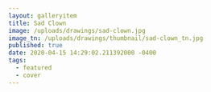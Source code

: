 ```yaml
---
layout: galleryitem
title: Sad Clown
image: /uploads/drawings/sad-clown.jpg
image_tn: /uploads/drawings/thumbnail/sad-clown_tn.jpg
published: true
date: 2020-04-15 14:29:02.211392000 -0400
tags:
  - featured
  - cover
---
```

